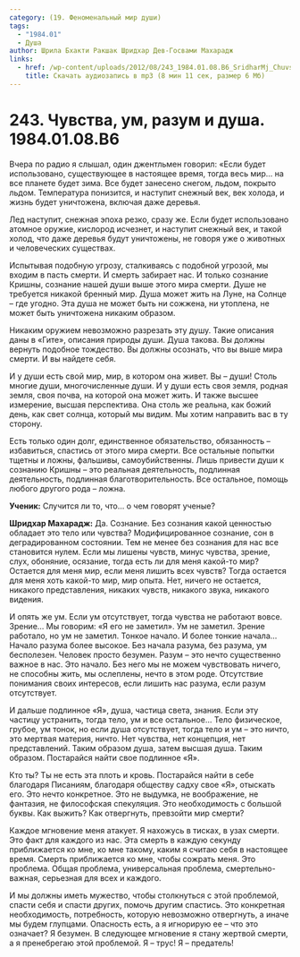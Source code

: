 ```yaml
---
category: (19. Феноменальный мир души)
tags:
  - "1984.01"
  - Душа
author: Шрила Бхакти Ракшак Шридхар Дев-Госвами Махарадж
links:
  - href: /wp-content/uploads/2012/08/243_1984.01.08.B6_SridharMj_Chuvstva_um_razum_i_dusha.mp3
    title: Скачать аудиозапись в mp3 (8 мин 11 сек, размер 6 Мб)
---
```


# 243. Чувства, ум, разум и душа. 1984.01.08.B6

Вчера по радио я слышал, один джентльмен говорил: «Если будет использовано, существующее в настоящее время, тогда весь мир… на все планете будет зима. Все будет занесено снегом, льдом, покрыто льдом. Температура понизится, и наступит снежный век, век холода, и жизнь будет уничтожена, включая даже деревья.

Лед наступит, снежная эпоха резко, сразу же. Если будет использовано атомное оружие, кислород исчезнет, и наступит снежный век, и такой холод, что даже деревья будут уничтожены, не говоря уже о животных и человеческих существах.

Испытывая подобную угрозу, сталкиваясь с подобной угрозой, мы входим в пасть смерти. И смерть забирает нас. И только сознание Кришны, сознание нашей души выше этого мира смерти. Душе не требуется никакой бренный мир. Душа может жить на Луне, на Солнце – где угодно. Эта душа не может быть ни сожжена, ни утоплена, не может быть уничтожена никаким образом.

Никаким оружием невозможно разрезать эту душу. Такие описания даны в «Гите», описания природы души. Душа такова. Вы должны вернуть подобное тождество. Вы должны осознать, что вы выше мира смерти. И вы найдете себя.

И у души есть свой мир, мир, в котором она живет. Вы – души! Столь многие души, многочисленные души. И у души есть своя земля, родная земля, своя почва, на которой она может жить. И также высшее измерение, высшая перспектива. Она столь же реальна, как божий день, как свет солнца, который мы видим. Мы хотим направить вас в ту сторону.

Есть только один долг, единственное обязательство, обязанность – избавиться, спастись от этого мира смерти. Все остальные попытки тщетны и ложны, фальшивы, самоубийственны. Лишь привести души к сознанию Кришны – это реальная деятельность, подлинная деятельность, подлинная благотворительность. Все остальное, помощь любого другого рода – ложна.

**Ученик:** Случится ли то, что… о чем говорят ученые?

**Шридхар Махарадж:** Да. Сознание. Без сознания какой ценностью обладает это тело или чувства? Модифицированное сознание, сон в деградированном состоянии. Тем не менее без сознания для нас все становится нулем. Если мы лишены чувств, минус чувства, зрение, слух, обоняние, осязание, тогда есть ли для меня какой-то мир? Остается для меня мир, если меня лишить всех чувств? Тогда остается для меня хоть какой-то мир, мир опыта. Нет, ничего не остается, никакого представления, никаких чувств, никакого звука, никакого видения.

И опять же ум. Если ум отсутствует, тогда чувства не работают вовсе. Зрение… Мы говорим: «Я его не заметил». Ум не заметил. Зрение работало, но ум не заметил. Тонкое начало. И более тонкие начала… Начало разума более высокое. Без начала разума, без разума, ум бесполезен. Человек просто безумен. Разум – это нечто существенно важное в нас. Это начало. Без него мы не можем чувствовать ничего, не способны жить, мы ослеплены, нечто в этом роде. Отсутствие понимания своих интересов, если лишить нас разума, если разум отсутствует.

И дальше подлинное «Я», душа, частица света, знания. Если эту частицу устранить, тогда тело, ум и все остальное… Тело физическое, грубое, ум тонок, но если душа отсутствует, тогда тело и ум – это ничто, это мертвая материя, ничто. Нет чувства, нет концепция, нет представлений. Таким образом душа, затем высшая душа. Таким образом. Постарайся найти свое подлинное «Я».

Кто ты? Ты не есть эта плоть и кровь. Постарайся найти в себе благодаря Писаниям, благодаря обществу садху свое «Я», отыскать его. Это нечто конкретное. Это не выдумка, не воображение, не фантазия, не философская спекуляция. Это необходимость с большой буквы. Как выжить? Как отвергнуть, превзойти мир смерти?

Каждое мгновение меня атакует. Я нахожусь в тисках, в узах смерти. Это факт для каждого из нас. Эта смерть в каждую секунду приближается ко мне, ко мне такому, каким я считаю себя в настоящее время. Смерть приближается ко мне, чтобы сожрать меня. Это проблема. Общая проблема, универсальная проблема, смертельно-важная, серьезная для всех и каждого.

И мы должны иметь мужество, чтобы столкнуться с этой проблемой, спасти себя и спасти других, помочь другим спастись. Это конкретная необходимость, потребность, которую невозможно отвергнуть, а иначе мы будем глупцами. Опасность есть, а я игнорирую ее – что это означает? Я безумен. В следующее мгновение я стану жертвой смерти, а я пренебрегаю этой проблемой. Я – трус! Я – предатель!


